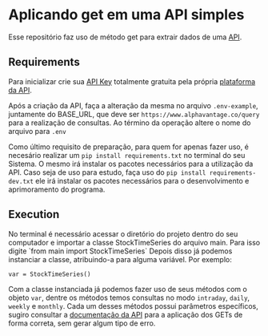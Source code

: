 # Aplicando get em uma API simples

Esse repositório faz uso de método get para extrair dados de uma [API](https://www.alphavantage.co/documentation/).

<h2>Requirements</h2>

Para inicializar crie sua [API Key](https://www.alphavantage.co/support/#api-key) totalmente gratuita pela própria [plataforma da API](https://www.alphavantage.co/support/#api-key). 


Após a criação da API, faça a alteração da mesma no arquivo `.env-example`, juntamente do BASE_URL, que deve ser `https://www.alphavantage.co/query`
para a realização de consultas. Ao término da operação altere o nome do arquivo para `.env` 

Como último requisito de preparação, para quem for apenas fazer uso, é necesário realizar um `pip install requirements.txt` no terminal do seu Sistema.
O mesmo irá instalar os pacotes necessários para a utilização da API. Caso seja de uso para estudo, faça uso do `pip install requirements-dev.txt` 
ele irá instalar os pacotes necessários para o desenvolvimento e aprimoramento do programa.

<h2>Execution</h2>
No terminal é necessário acessar o diretório do projeto dentro do seu computador e importar a classe StockTimeSeries do arquivo main. Para isso digite `from main import StockTimeSeries`
Depois disso já podemos instanciar a classe, atribuindo-a para alguma variável. Por exemplo:

`var = StockTimeSeries()`

Com a classe instanciada já podemos fazer uso de seus métodos com o objeto `var`, dentre os métodos temos consultas no modo `intraday`, `daily`,
`weekly` e `monthly`. Cada um desses métodos possui parâmetros específicos, sugiro consultar a [documentação da API](https://www.alphavantage.co/documentation/) para a aplicação dos GETs de forma
correta, sem gerar algum tipo de erro.

